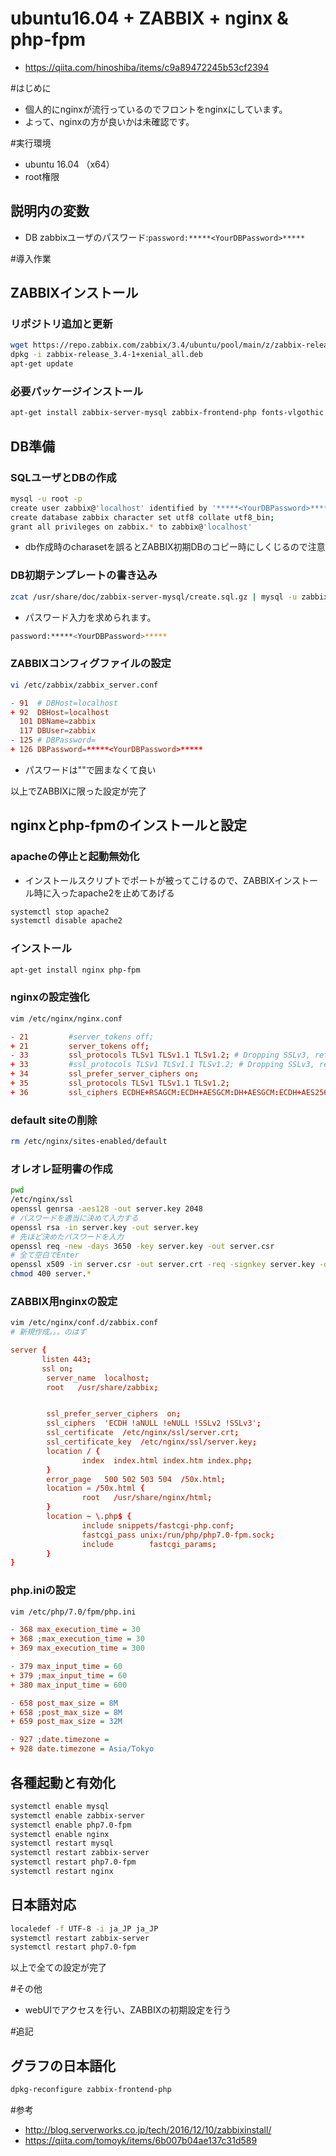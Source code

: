 ubuntu16.04 + ZABBIX + nginx & php-fpm
===============================

* https://qiita.com/hinoshiba/items/c9a89472245b53cf2394


#はじめに
* 個人的にnginxが流行っているのでフロントをnginxにしています。
 * よって、nginxの方が良いかは未確認です。

#実行環境
* ubuntu 16.04 （x64）
* root権限

## 説明内の変数
* DB zabbixユーザのパスワード:```password:*****<YourDBPassword>*****```

#導入作業
## ZABBIXインストール
### リポジトリ追加と更新
```bash
wget https://repo.zabbix.com/zabbix/3.4/ubuntu/pool/main/z/zabbix-release/zabbix-release_3.4-1+xenial_all.deb
dpkg -i zabbix-release_3.4-1+xenial_all.deb
apt-get update
```
### 必要パッケージインストール　
```bash
apt-get install zabbix-server-mysql zabbix-frontend-php fonts-vlgothic -y
```
## DB準備
### SQLユーザとDBの作成
```bash
mysql -u root -p 
create user zabbix@'localhost' identified by '*****<YourDBPassword>*****';
create database zabbix character set utf8 collate utf8_bin;
grant all privileges on zabbix.* to zabbix@'localhost'
```
* db作成時のcharasetを誤るとZABBIX初期DBのコピー時にしくじるので注意

### DB初期テンプレートの書き込み
```bash
zcat /usr/share/doc/zabbix-server-mysql/create.sql.gz | mysql -u zabbix -p zabbix
```
 * パスワード入力を求められます。

```bash
password:*****<YourDBPassword>*****
```

### ZABBIXコンフィグファイルの設定
```bash
vi /etc/zabbix/zabbix_server.conf
```
```diff:/etc/zabbix/zabbix_server.conf
- 91  # DBHost=localhost
+ 92  DBHost=localhost
  101 DBName=zabbix
  117 DBUser=zabbix
- 125 # DBPassword=
+ 126 DBPassword=*****<YourDBPassword>*****
```
* パスワードは""で囲まなくて良い

以上でZABBIXに限った設定が完了

## nginxとphp-fpmのインストールと設定
### apacheの停止と起動無効化
* インストールスクリプトでポートが被ってこけるので、ZABBIXインストール時に入ったapache2を止めてあげる

```bash
systemctl stop apache2
systemctl disable apache2
```
### インストール
```bash
apt-get install nginx php-fpm
```
### nginxの設定強化
```bash
vim /etc/nginx/nginx.conf
```
```diff:/etc/nginx/nginx.conf
- 21         #server_tokens off;
+ 21         server_tokens off;
- 33         ssl_protocols TLSv1 TLSv1.1 TLSv1.2; # Dropping SSLv3, ref: POODLE
+ 33         #ssl_protocols TLSv1 TLSv1.1 TLSv1.2; # Dropping SSLv3, ref: POODLE
+ 34         ssl_prefer_server_ciphers on;
+ 35         ssl_protocols TLSv1 TLSv1.1 TLSv1.2;
+ 36         ssl_ciphers ECDHE+RSAGCM:ECDH+AESGCM:DH+AESGCM:ECDH+AES256:DH+AES256:ECDH+AES128:DH+AES:!EXPORT:!DES:!3DES:!MD5:!DSS;
```
### default siteの削除
```bash 
rm /etc/nginx/sites-enabled/default
```
### オレオレ証明書の作成
```bash
pwd
/etc/nginx/ssl
openssl genrsa -aes128 -out server.key 2048
# パスワードを適当に決めて入力する
openssl rsa -in server.key -out server.key
# 先ほど決めたパスワードを入力
openssl req -new -days 3650 -key server.key -out server.csr
# 全て空白でEnter
openssl x509 -in server.csr -out server.crt -req -signkey server.key -days 3650
chmod 400 server.*
```
### ZABBIX用nginxの設定
```bash
vim /etc/nginx/conf.d/zabbix.conf
# 新規作成。。。のはず
```
```conf:/etc/nginx/conf.d/zabbix.conf
server {
       listen 443;
       ssl on;
        server_name  localhost;
        root   /usr/share/zabbix;


        ssl_prefer_server_ciphers  on;
        ssl_ciphers  'ECDH !aNULL !eNULL !SSLv2 !SSLv3';
        ssl_certificate  /etc/nginx/ssl/server.crt;
        ssl_certificate_key  /etc/nginx/ssl/server.key;
        location / {
                index  index.html index.htm index.php;
        }
        error_page   500 502 503 504  /50x.html;
        location = /50x.html {
                root   /usr/share/nginx/html;
        }
        location ~ \.php$ {
                include snippets/fastcgi-php.conf;
                fastcgi_pass unix:/run/php/php7.0-fpm.sock;
                include        fastcgi_params;
        }
}
```
### php.iniの設定
```bash
vim /etc/php/7.0/fpm/php.ini
```
```diff:/etc/php/7.0/fpm/php.ini
- 368 max_execution_time = 30
+ 368 ;max_execution_time = 30
+ 369 max_execution_time = 300

- 379 max_input_time = 60
+ 379 ;max_input_time = 60
+ 380 max_input_time = 600

- 658 post_max_size = 8M
+ 658 ;post_max_size = 8M
+ 659 post_max_size = 32M

- 927 ;date.timezone =
+ 928 date.timezone = Asia/Tokyo
```
## 各種起動と有効化
```bash
systemctl enable mysql
systemctl enable zabbix-server
systemctl enable php7.0-fpm
systemctl enable nginx
systemctl restart mysql
systemctl restart zabbix-server
systemctl restart php7.0-fpm
systemctl restart nginx
```
## 日本語対応
```bash
localedef -f UTF-8 -i ja_JP ja_JP
systemctl restart zabbix-server
systemctl restart php7.0-fpm
```

以上で全ての設定が完了

#その他
* webUIでアクセスを行い、ZABBIXの初期設定を行う

#追記
## グラフの日本語化
```bash
dpkg-reconfigure zabbix-frontend-php
```

#参考
* http://blog.serverworks.co.jp/tech/2016/12/10/zabbixinstall/
* https://qiita.com/tomoyk/items/6b007b04ae137c31d589

